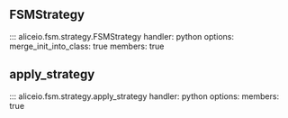 ## FSMStrategy

::: aliceio.fsm.strategy.FSMStrategy
    handler: python
    options:
      merge_init_into_class: true
      members: true

## apply_strategy

::: aliceio.fsm.strategy.apply_strategy
    handler: python
    options:
      members: true
